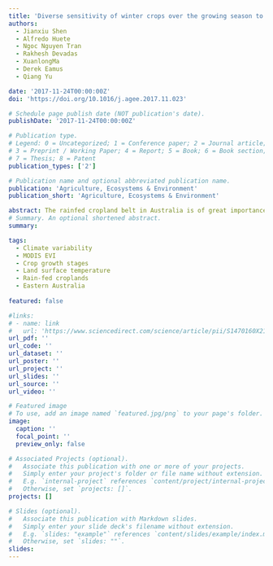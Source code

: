 ```yaml
---
title: 'Diverse sensitivity of winter crops over the growing season to climate and land surface temperature across the rainfed cropland-belt of eastern Australia'
authors:
  - Jianxiu Shen
  - Alfredo Huete
  - Ngoc Nguyen Tran
  - Rakhesh Devadas
  - XuanlongMa
  - Derek Eamus
  - Qiang Yu

date: '2017-11-24T00:00:00Z'
doi: 'https://doi.org/10.1016/j.agee.2017.11.023'

# Schedule page publish date (NOT publication's date).
publishDate: '2017-11-24T00:00:00Z'

# Publication type.
# Legend: 0 = Uncategorized; 1 = Conference paper; 2 = Journal article;
# 3 = Preprint / Working Paper; 4 = Report; 5 = Book; 6 = Book section;
# 7 = Thesis; 8 = Patent
publication_types: ['2']

# Publication name and optional abbreviated publication name.
publication: 'Agriculture, Ecosystems & Environment'
publication_short: 'Agriculture, Ecosystems & Environment'

abstract: The rainfed cropland belt in Australia is of great importance to the world grain market but has the highest climate variability of all such regions globally. However, the spatial-temporal impacts of climate variability on crops during different crop growth stages across broadacre farming systems are largely unknown. This study aims to quantify the contributions of climate and Land Surface Temperature (LST) variations to the variability of the Enhanced Vegetation Index (EVI) by using remote sensing methods. The datasets were analyzed at an 8-day time-scale across the rainfed cropland of eastern Australia. First, we found that EVI values were more variable during the crop reproductive growth stages than at any other crop life stage within a calendar year, but nevertheless had the highest correlation with crop grain yield (t ha−1). Second, climate factors and LST during the crop reproductive growth stages showed the largest variability and followed a typical east-west gradient of rainfall and a north-south temperature gradient across the study area during the crop growing season. Last, we identified two critical 8-day periods, beginning on day of the year (DoY) 257 and 289, as the key ‘windows’ of crop growth variation that arose from the variability in climate and LST. Our results show that the sum of the variability of the climate components within these two 8-day ‘windows’ explained >88% of the variability in the EVI, with LST being the dominant factor. This study offers a fresh understanding of the spatial-temporal climate-crop relationships in rainfed cropland and can serve as an early warning system for agricultural adaptation in broadacre rainfed cropping practices in Australia and worldwide.
# Summary. An optional shortened abstract.
summary: 

tags:
  - Climate variability
  - MODIS EVI
  - Crop growth stages
  - Land surface temperature
  - Rain-fed croplands
  - Eastern Australia
  
featured: false

#links:
# - name: link
#   url: 'https://www.sciencedirect.com/science/article/pii/S1470160X21006658'
url_pdf: ''
url_code: ''
url_dataset: ''
url_poster: ''
url_project: ''
url_slides: ''
url_source: ''
url_video: ''

# Featured image
# To use, add an image named `featured.jpg/png` to your page's folder.
image:
  caption: ''
  focal_point: ''
  preview_only: false

# Associated Projects (optional).
#   Associate this publication with one or more of your projects.
#   Simply enter your project's folder or file name without extension.
#   E.g. `internal-project` references `content/project/internal-project/index.md`.
#   Otherwise, set `projects: []`.
projects: []

# Slides (optional).
#   Associate this publication with Markdown slides.
#   Simply enter your slide deck's filename without extension.
#   E.g. `slides: "example"` references `content/slides/example/index.md`.
#   Otherwise, set `slides: ""`.
slides:
---
```


